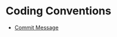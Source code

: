 # Coding Conventions

-   [Commit Message](https://github.com/cruxcook/coding-conventions/wiki/Commit-Message)

